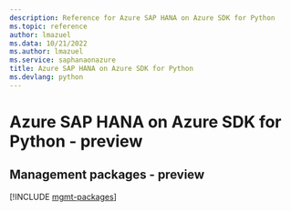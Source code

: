 ```yaml
---
description: Reference for Azure SAP HANA on Azure SDK for Python
ms.topic: reference
author: lmazuel
ms.data: 10/21/2022
ms.author: lmazuel
ms.service: saphanaonazure
title: Azure SAP HANA on Azure SDK for Python
ms.devlang: python
---
```

# Azure SAP HANA on Azure SDK for Python - preview

## Management packages - preview
[!INCLUDE [mgmt-packages](sap-hana-on-azure-mgmt-index.md)]
